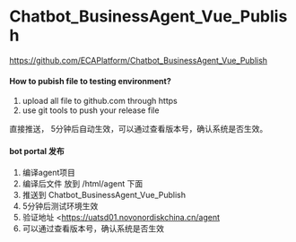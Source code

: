 # Chatbot_BusinessAgent_Vue_Publish
https://github.com/ECAPlatform/Chatbot_BusinessAgent_Vue_Publish

####  How to pubish file to testing environment?
1.  upload all file to github.com through https
2.  use git tools to push your release file 

直接推送， 5分钟后自动生效，可以通过查看版本号，确认系统是否生效。

#### bot portal 发布



1. 编译agent项目
2. 编译后文件 放到 /html/agent 下面
3. 推送到 Chatbot_BusinessAgent_Vue_Publish
4. 5分钟后测试环境生效
5. 验证地址 <https://uatsd01.novonordiskchina.cn/agent 
6. 可以通过查看版本号，确认系统是否生效


